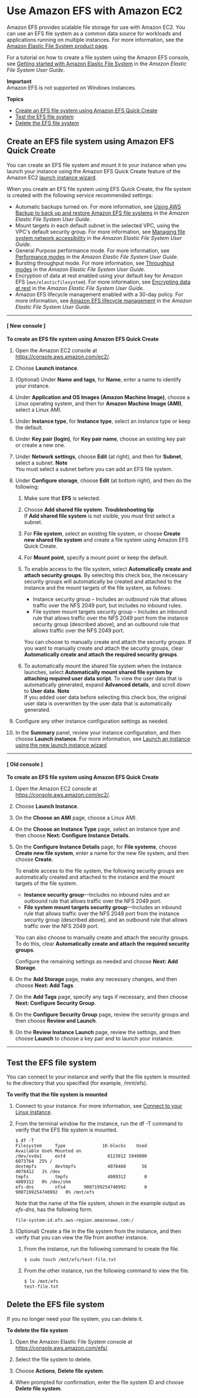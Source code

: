 # Use Amazon EFS with Amazon EC2<a name="AmazonEFS"></a>

Amazon EFS provides scalable file storage for use with Amazon EC2\. You can use an EFS file system as a common data source for workloads and applications running on multiple instances\. For more information, see the [Amazon Elastic File System product page](https://aws.amazon.com/efs)\.

For a tutorial on how to create a file system using the Amazon EFS console, see [Getting started with Amazon Elastic File System](https://docs.aws.amazon.com/efs/latest/ug/getting-started.html) in the *Amazon Elastic File System User Guide*\.

**Important**  
Amazon EFS is not supported on Windows instances\. 

**Topics**
+ [Create an EFS file system using Amazon EFS Quick Create](#quick-create)
+ [Test the EFS file system](#efs-test-file-system)
+ [Delete the EFS file system](#efs-clean-up)

## Create an EFS file system using Amazon EFS Quick Create<a name="quick-create"></a>

You can create an EFS file system and mount it to your instance when you launch your instance using the Amazon EFS Quick Create feature of the Amazon EC2 [launch instance wizard](ec2-launch-instance-wizard.md)\.

When you create an EFS file system using EFS Quick Create, the file system is created with the following service recommended settings:
+ Automatic backups turned on\. For more information, see [Using AWS Backup to back up and restore Amazon EFS file systems](https://docs.aws.amazon.com/efs/latest/ug/awsbackup.html) in the *Amazon Elastic File System User Guide*\.
+ Mount targets in each default subnet in the selected VPC, using the VPC's default security group\. For more information, see [Managing file system network accessibility](https://docs.aws.amazon.com/efs/latest/ug/manage-fs-access.html) in the *Amazon Elastic File System User Guide*\.
+ General Purpose performance mode\. For more information, see [ Performance modes](https://docs.aws.amazon.com/efs/latest/ug/performance.html#performancemodes) in the *Amazon Elastic File System User Guide*\.
+ Bursting throughput mode\. For more information, see [ Throughput modes](https://docs.aws.amazon.com/efs/latest/ug/performance.html#throughput-modes) in the *Amazon Elastic File System User Guide*\.
+ Encryption of data at rest enabled using your default key for Amazon EFS \(`aws/elasticfilesystem`\)\. For more information, see [Encrypting data at rest](https://docs.aws.amazon.com/efs/latest/ug/encryption-at-rest.html) in the *Amazon Elastic File System User Guide*\.
+ Amazon EFS lifecycle management enabled with a 30\-day policy\. For more information, see [Amazon EFS lifecycle management](https://docs.aws.amazon.com/efs/latest/ug/lifecycle-management-efs.html) in the *Amazon Elastic File System User Guide*\.

------
#### [ New console ]

**To create an EFS file system using Amazon EFS Quick Create**

1. Open the Amazon EC2 console at [https://console\.aws\.amazon\.com/ec2/](https://console.aws.amazon.com/ec2/)\.

1. Choose **Launch instance**\.

1. \(Optional\) Under **Name and tags**, for **Name**, enter a name to identify your instance\.

1. Under **Application and OS Images \(Amazon Machine Image\)**, choose a Linux operating system, and then for **Amazon Machine Image \(AMI\)**, select a Linux AMI\.

1. Under **Instance type**, for **Instance type**, select an instance type or keep the default\.

1. Under **Key pair \(login\)**, for **Key pair name**, choose an existing key pair or create a new one\.

1. Under **Network settings**, choose **Edit** \(at right\), and then for **Subnet**, select a subnet\.
**Note**  
You must select a subnet before you can add an EFS file system\.

1. Under **Configure storage**, choose **Edit** \(at bottom right\), and then do the following:

   1. Make sure that **EFS** is selected\.

   1. Choose **Add shared file system**\.
**Troubleshooting tip**  
If **Add shared file system** is not visible, you must first select a subnet\.

   1. For **File system**, select an existing file system, or choose **Create new shared file system** and create a file system using Amazon EFS Quick Create\.

   1. For **Mount point**, specify a mount point or keep the default\.

   1. To enable access to the file system, select **Automatically create and attach security groups**\. By selecting this check box, the necessary security groups will automatically be created and attached to the instance and the mount targets of the file system, as follows:
      + Instance security group – Includes an outbound rule that allows traffic over the NFS 2049 port, but includes no inbound rules\.
      + File system mount targets security group – Includes an inbound rule that allows traffic over the NFS 2049 port from the instance security group \(described above\), and an outbound rule that allows traffic over the NFS 2049 port\.

      You can choose to manually create and attach the security groups\. If you want to manually create and attach the security groups, clear **Automatically create and attach the required security groups**\.

   1. To automatically mount the shared file system when the instance launches, select **Automatically mount shared file system by attaching required user data script**\. To view the user data that is automatically generated, expand **Advanced details**, and scroll down to **User data**\.
**Note**  
If you added user data before selecting this check box, the original user data is overwritten by the user data that is automatically generated\.

1. Configure any other instance configuration settings as needed\.

1. In the **Summary** panel, review your instance configuration, and then choose **Launch instance**\. For more information, see [Launch an instance using the new launch instance wizard](ec2-launch-instance-wizard.md)

------
#### [ Old console ]

**To create an EFS file system using Amazon EFS Quick Create**

1. Open the Amazon EC2 console at [https://console\.aws\.amazon\.com/ec2/](https://console.aws.amazon.com/ec2/)\.

1. Choose **Launch Instance**\.

1. On the **Choose an AMI** page, choose a Linux AMI\.

1. On the **Choose an Instance Type** page, select an instance type and then choose **Next: Configure Instance Details**\. 

1. On the **Configure Instance Details** page, for **File systems**, choose **Create new file system**, enter a name for the new file system, and then choose **Create**\.

   To enable access to the file system, the following security groups are automatically created and attached to the instance and the mount targets of the file system\. 
   + **Instance security group**—Includes no inbound rules and an outbound rule that allows traffic over the NFS 2049 port\. 
   + **File system mount targets security group**—Includes an inbound rule that allows traffic over the NFS 2049 port from the instance security group \(described above\), and an outbound rule that allows traffic over the NFS 2049 port\.

   You can also choose to manually create and attach the security groups\. To do this, clear **Automatically create and attach the required security groups**\.

   Configure the remaining settings as needed and choose **Next: Add Storage**\.

1. On the **Add Storage** page, make any necessary changes, and then choose **Next: Add Tags**\.

1. On the **Add Tags** page, specify any tags if necessary, and then choose **Next: Configure Security Group**\.

1. On the **Configure Security Group** page, review the security groups and then choose **Review and Launch**\.

1. On the **Review Instance Launch** page, review the settings, and then choose **Launch** to choose a key pair and to launch your instance\.

------

## Test the EFS file system<a name="efs-test-file-system"></a>

You can connect to your instance and verify that the file system is mounted to the directory that you specified \(for example, /mnt/efs\)\.

**To verify that the file system is mounted**

1. Connect to your instance\. For more information, see [Connect to your Linux instance](AccessingInstances.md)\.

1. From the terminal window for the instance, run the df \-T command to verify that the EFS file system is mounted\.

   ```
   $ df -T
   Filesystem     Type              1K-blocks    Used          Available Use% Mounted on
   /dev/xvda1     ext4                8123812 1949800            6073764  25% /
   devtmpfs       devtmpfs            4078468      56            4078412   1% /dev
   tmpfs          tmpfs               4089312       0            4089312   0% /dev/shm
   efs-dns        nfs4       9007199254740992       0   9007199254740992   0% /mnt/efs
   ```

   Note that the name of the file system, shown in the example output as *efs\-dns*, has the following form\.

   ```
   file-system-id.efs.aws-region.amazonaws.com:/
   ```

1. \(Optional\) Create a file in the file system from the instance, and then verify that you can view the file from another instance\.

   1. From the instance, run the following command to create the file\.

      ```
      $ sudo touch /mnt/efs/test-file.txt
      ```

   1. From the other instance, run the following command to view the file\.

      ```
      $ ls /mnt/efs
      test-file.txt
      ```

## Delete the EFS file system<a name="efs-clean-up"></a>

If you no longer need your file system, you can delete it\.

**To delete the file system**

1. Open the Amazon Elastic File System console at [https://console\.aws\.amazon\.com/efs/](https://console.aws.amazon.com/efs/)\.

1. Select the file system to delete\.

1. Choose **Actions**, **Delete file system**\.

1. When prompted for confirmation, enter the file system ID and choose **Delete file system**\.